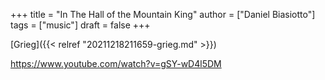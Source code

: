 +++
title = "In The Hall of the Mountain King"
author = ["Daniel Biasiotto"]
tags = ["music"]
draft = false
+++

[Grieg]({{< relref "20211218211659-grieg.md" >}})

<https://www.youtube.com/watch?v=gSY-wD4l5DM>

